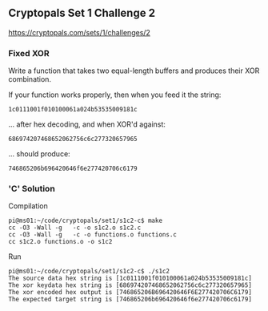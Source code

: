 ## Cryptopals Set 1 Challenge 2

https://cryptopals.com/sets/1/challenges/2

### Fixed XOR

Write a function that takes two equal-length buffers and produces their XOR combination.

If your function works properly, then when you feed it the string:

```
1c0111001f010100061a024b53535009181c
```

... after hex decoding, and when XOR'd against:

```
686974207468652062756c6c277320657965
```

... should produce:

```
746865206b696420646f6e277420706c6179
```

### 'C' Solution

Compilation

```
pi@ms01:~/code/cryptopals/set1/s1c2-c$ make
cc -O3 -Wall -g   -c -o s1c2.o s1c2.c
cc -O3 -Wall -g   -c -o functions.o functions.c
cc s1c2.o functions.o -o s1c2 
```

Run

```
pi@ms01:~/code/cryptopals/set1/s1c2-c$ ./s1c2 
The source data hex string is [1c0111001f010100061a024b53535009181c]
The xor keydata hex string is [686974207468652062756c6c277320657965]
The xor encoded hex output is [746865206B696420646F6E277420706C6179]
The expected target string is [746865206b696420646f6e277420706c6179]
```
